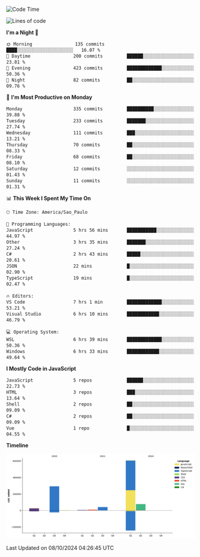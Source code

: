 <!--START_SECTION:waka-->
![Code Time](http://img.shields.io/badge/Code%20Time-2%2C768%20hrs%207%20mins-blue)

![Lines of code](https://img.shields.io/badge/From%20Hello%20World%20I%27ve%20Written-1.1%20million%20lines%20of%20code-blue)

**I'm a Night 🦉** 

```text
🌞 Morning                135 commits         ████░░░░░░░░░░░░░░░░░░░░░   16.07 % 
🌆 Daytime                200 commits         ██████░░░░░░░░░░░░░░░░░░░   23.81 % 
🌃 Evening                423 commits         █████████████░░░░░░░░░░░░   50.36 % 
🌙 Night                  82 commits          ██░░░░░░░░░░░░░░░░░░░░░░░   09.76 % 
```
📅 **I'm Most Productive on Monday** 

```text
Monday                   335 commits         ██████████░░░░░░░░░░░░░░░   39.88 % 
Tuesday                  233 commits         ███████░░░░░░░░░░░░░░░░░░   27.74 % 
Wednesday                111 commits         ███░░░░░░░░░░░░░░░░░░░░░░   13.21 % 
Thursday                 70 commits          ██░░░░░░░░░░░░░░░░░░░░░░░   08.33 % 
Friday                   68 commits          ██░░░░░░░░░░░░░░░░░░░░░░░   08.10 % 
Saturday                 12 commits          ░░░░░░░░░░░░░░░░░░░░░░░░░   01.43 % 
Sunday                   11 commits          ░░░░░░░░░░░░░░░░░░░░░░░░░   01.31 % 
```


📊 **This Week I Spent My Time On** 

```text
🕑︎ Time Zone: America/Sao_Paulo

💬 Programming Languages: 
JavaScript               5 hrs 56 mins       ███████████░░░░░░░░░░░░░░   44.97 % 
Other                    3 hrs 35 mins       ███████░░░░░░░░░░░░░░░░░░   27.24 % 
C#                       2 hrs 43 mins       █████░░░░░░░░░░░░░░░░░░░░   20.61 % 
JSON                     22 mins             █░░░░░░░░░░░░░░░░░░░░░░░░   02.90 % 
TypeScript               19 mins             █░░░░░░░░░░░░░░░░░░░░░░░░   02.47 % 

🔥 Editors: 
VS Code                  7 hrs 1 min         █████████████░░░░░░░░░░░░   53.21 % 
Visual Studio            6 hrs 10 mins       ████████████░░░░░░░░░░░░░   46.79 % 

💻 Operating System: 
WSL                      6 hrs 39 mins       █████████████░░░░░░░░░░░░   50.36 % 
Windows                  6 hrs 33 mins       ████████████░░░░░░░░░░░░░   49.64 % 
```

**I Mostly Code in JavaScript** 

```text
JavaScript               5 repos             ██████░░░░░░░░░░░░░░░░░░░   22.73 % 
HTML                     3 repos             ███░░░░░░░░░░░░░░░░░░░░░░   13.64 % 
Shell                    2 repos             ██░░░░░░░░░░░░░░░░░░░░░░░   09.09 % 
C#                       2 repos             ██░░░░░░░░░░░░░░░░░░░░░░░   09.09 % 
Vue                      1 repo              █░░░░░░░░░░░░░░░░░░░░░░░░   04.55 % 
```



**Timeline**

![Lines of Code chart](https://raw.githubusercontent.com/jonhoffmam/jonhoffmam/master/assets/bar_graph.png)


 Last Updated on 08/10/2024 04:26:45 UTC
<!--END_SECTION:waka-->
